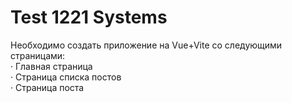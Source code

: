 # Test 1221 Systems

Необходимо создать приложение на Vue+Vite со следующими страницами:<br>
· Главная страница<br>
· Страница списка постов<br>
· Страница поста

